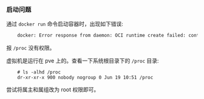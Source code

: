 
### 启动问题

通过 `docker run` 命令启动容器时，出现如下错误:
```sh
    docker: Error response from daemon: OCI runtime create failed: container_linux.go:380: starting container process caused: process_linux.go:545: container init caused: rootfs_linux.go:76: mounting "proc" to rootfs at "/proc" caused: mount through procfd: permission denied: unknown.
```
报 `/proc` 没有权限。

虚拟机是运行在 pve 上的。查看一下系统根目录下的 `/proc` 目录:
```
    # ls -alhd /proc
    dr-xr-xr-x 900 nobody nogroup 0 Jun 19 10:51 /proc
```
尝试将属主和属组改为 root 权限即可。
